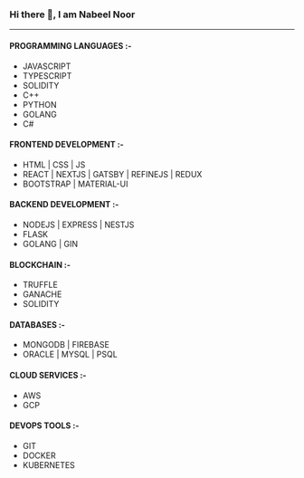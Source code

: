 ### Hi there 👋, I am Nabeel Noor

<!--
**nabeelnoor/nabeelnoor** is a ✨ _special_ ✨ repository because its `README.md` (this file) appears on your GitHub profile.

Here are some ideas to get you started:

- 🔭 I’m currently working on ...
- 🌱 I’m currently learning ...
- 👯 I’m looking to collaborate on ...
- 🤔 I’m looking for help with ...
- 💬 Ask me about ...
- 📫 How to reach me: ...
- 😄 Pronouns: ...
- ⚡ Fun fact: ...
-->
-----
#### PROGRAMMING LANGUAGES :-
- JAVASCRIPT
- TYPESCRIPT
- SOLIDITY
- C++
- PYTHON
- GOLANG
- C#

#### FRONTEND DEVELOPMENT :-
- HTML | CSS | JS
- REACT | NEXTJS | GATSBY | REFINEJS | REDUX 
- BOOTSTRAP | MATERIAL-UI

#### BACKEND DEVELOPMENT :-
- NODEJS | EXPRESS | NESTJS
- FLASK
- GOLANG | GIN

#### BLOCKCHAIN :-
- TRUFFLE
- GANACHE
- SOLIDITY

#### DATABASES :-
- MONGODB | FIREBASE
- ORACLE | MYSQL | PSQL

#### CLOUD SERVICES :-
- AWS
- GCP

#### DEVOPS TOOLS :-
- GIT
- DOCKER
- KUBERNETES
